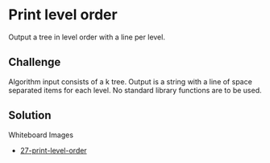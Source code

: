 # Print level order
Output a tree in level order with a line per level.

## Challenge
Algorithm input consists of a k tree.
Output is a string with a line of space separated items for each level.
No standard library functions are to be used.

## Solution
Whiteboard Images
- [27-print-level-order](../../assets/27-print-level-order.jpg)
